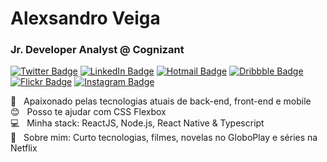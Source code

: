 # Alexsandro Veiga
### Jr. Developer Analyst @ Cognizant

[![Twitter Badge](https://img.shields.io/badge/-Twitter-15AB89?style=flat-square&logo=twitter&logoColor=white&link=https://twitter.com/alexsandrodev)](https://twitter.com/alexsandrodev)
[![LinkedIn Badge](https://img.shields.io/badge/-LinkedIn-15AB89?style=flat-square&logo=Linkedin&logoColor=white&link=https://www.linkedin.com/in/alexsandroveiga)](https://www.linkedin.com/in/alexsandroveiga) 
[![Hotmail Badge](https://img.shields.io/badge/-Outlook-15AB89?style=flat-square&logo=microsoft-outlook&logoColor=white&link=mailto:sandro.alex_@hotmail.com)](mailto:sandro.alex_@hotmail.com)
[![Dribbble Badge](https://img.shields.io/badge/-Dribble-15AB89?style=flat-square&logo=dribbble&logoColor=white&link=https://dribbble.com/alexsandroveiga)](https://dribbble.com/alexsandroveiga)
[![Flickr Badge](https://img.shields.io/badge/-Flickr-15AB89?style=flat-square&logo=flickr&logoColor=white&link=https://www.flickr.com/photos/alexsandroveiga)](https://www.flickr.com/photos/alexsandroveiga)
[![Instagram Badge](https://img.shields.io/badge/-Instagram-15AB89?style=flat-square&logo=instagram&logoColor=white&link=https://instagram.com/alexsandroveiga)](https://instagram.com/alexsandroveiga)

 :purple_heart: &nbsp; Apaixonado pelas tecnologias atuais de back-end, front-end e mobile
 <br/> :blush: &nbsp; Posso te ajudar com CSS Flexbox
 <br/> :computer: &nbsp; Minha stack: ReactJS, Node.js, React Native & Typescript
 <br/> 💬  &nbsp; Sobre mim: Curto tecnologias, filmes, novelas no GloboPlay e séries na Netflix

